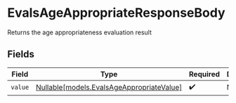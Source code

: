# EvalsAgeAppropriateResponseBody

Returns the age appropriateness evaluation result


## Fields

| Field                                                                              | Type                                                                               | Required                                                                           | Description                                                                        |
| ---------------------------------------------------------------------------------- | ---------------------------------------------------------------------------------- | ---------------------------------------------------------------------------------- | ---------------------------------------------------------------------------------- |
| `value`                                                                            | [Nullable[models.EvalsAgeAppropriateValue]](../models/evalsageappropriatevalue.md) | :heavy_check_mark:                                                                 | N/A                                                                                |
